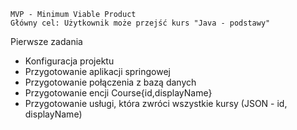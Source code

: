 	MVP - Minimum Viable Product
	Główny cel: Użytkownik może przejść kurs "Java - podstawy"
Pierwsze zadania
* Konfiguracja projektu
* Przygotowanie aplikacji springowej
* Przygotowanie połączenia z bazą danych
* Przygotowanie encji Course{id,displayName}
* Przygotowanie usługi, która zwróci wszystkie kursy (JSON - id, displayName)